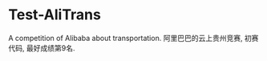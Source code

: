 Test-AliTrans
=============

A competition of Alibaba about transportation.
阿里巴巴的云上贵州竞赛, 初赛代码, 最好成绩第9名.
